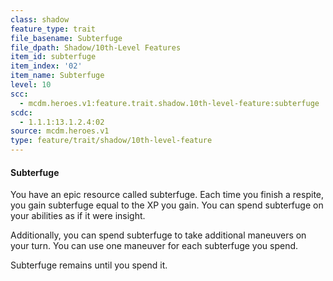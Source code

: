 ```yaml
---
class: shadow
feature_type: trait
file_basename: Subterfuge
file_dpath: Shadow/10th-Level Features
item_id: subterfuge
item_index: '02'
item_name: Subterfuge
level: 10
scc:
  - mcdm.heroes.v1:feature.trait.shadow.10th-level-feature:subterfuge
scdc:
  - 1.1.1:13.1.2.4:02
source: mcdm.heroes.v1
type: feature/trait/shadow/10th-level-feature
---
```


#### Subterfuge

You have an epic resource called subterfuge. Each time you finish a respite, you gain subterfuge equal to the XP you gain. You can spend subterfuge on your abilities as if it were insight.

Additionally, you can spend subterfuge to take additional maneuvers on your turn. You can use one maneuver for each subterfuge you spend.

Subterfuge remains until you spend it.
